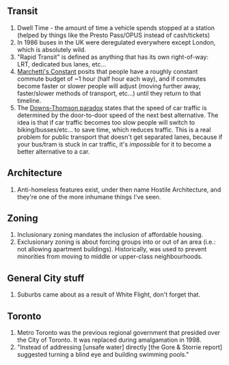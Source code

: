 ## Transit
1. Dwell Time - the amount of time a vehicle spends stopped at a station (helped by things like the Presto Pass/OPUS instead of cash/tickets)
1. In 1986 buses in the UK were deregulated everywhere except London, which is absolutely wild.
1. "Rapid Transit" is defined as anything that has its own right-of-way: LRT, dedicated bus lanes, etc...
1. [Marchetti's Constant](https://en.wikipedia.org/wiki/Marchetti%27s_constant) posits that people have a roughly constant commute budget of ~1 hour (half hour each way), and if commutes become faster or slower people will adjust (moving further away, faster/slower methods of transport, etc...) until they return to that timeline.
1. The [Downs-Thomson paradox](https://en.wikipedia.org/wiki/Downs%E2%80%93Thomson_paradox) states that the speed of car traffic is determined by the door-to-door speed of the next best alternative. The idea is that if car traffic becomes too slow people will switch to biking/busses/etc... to save time, which reduces traffic. This is a real problem for public transport that doesn't get separated lanes, because if your bus/tram is stuck in car traffic, it's *impossible* for it to become a better alternative to a car.

## Architecture

1. Anti-homeless features exist, under then name Hostile Architecture, and they're one of the more inhumane things I've seen.

## Zoning
1. Inclusionary zoning mandates the inclusion of affordable housing.
2. Exclusionary zoning is about forcing groups into or out of an area (i.e.: not allowing apartment buildings). Historically, was used to prevent minorities from moving to middle or upper-class neighbourhoods.

## General City stuff
1. Suburbs came about as a result of White Flight, don't forget that.

## Toronto
1. Metro Toronto was the previous regional government that presided over the City of Toronto. It was replaced during amalgamation in 1998.
1. "Instead of addressing [unsafe water] directly [the Gore & Storrie report] suggested turning a blind eye and building swimming pools."
